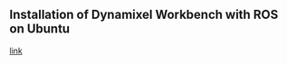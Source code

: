 ## Installation of Dynamixel Workbench with ROS on Ubuntu
[link](http://emanual.robotis.com/docs/en/software/dynamixel/dynamixel_workbench/)
